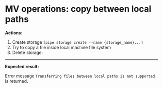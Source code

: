 # MV operations: copy between local paths

**Actions**:
1.  Create storage `[pipe storage create --name {storage_name}...]`
2.	Try to copy a file inside local machine file system
3.  Delete storage.

***
**Expected result:**

Error message `Transferring files between local paths is not supported.` is returned.